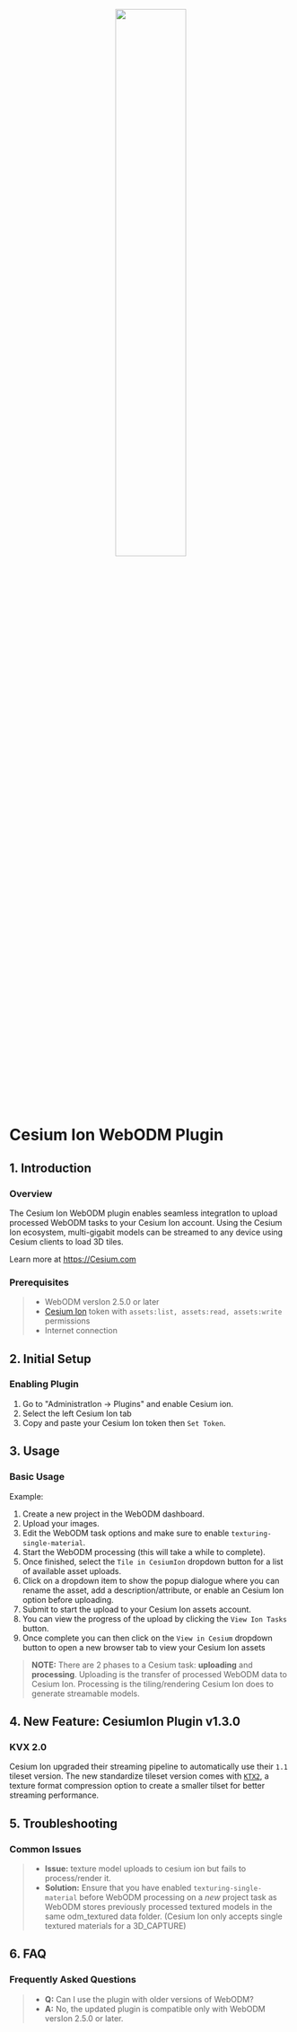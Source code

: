 <p align="center">
  <img src="https://github.com/AnalyticalGraphicsInc/Cesium/wiki/logos/Cesium_Logo_Color.jpg" width="50%" />
</p>

# Cesium Ion WebODM Plugin

## 1. Introduction

### Overview
The Cesium Ion WebODM plugin enables seamless integratIon to upload processed WebODM tasks to your Cesium Ion account.
Using the Cesium Ion ecosystem, multi-gigabit models can be streamed to any device using Cesium clients to load 3D tiles.

Learn more at https://Cesium.com

### Prerequisites
> - WebODM versIon 2.5.0 or later
> - [Cesium Ion](https://Cesium.com/ion/tokens) token with `assets:list, assets:read, assets:write` permissions 
> - Internet connection

## 2. Initial Setup

### Enabling Plugin
1. Go to "AdministratIon -> Plugins" and enable Cesium ion.
2. Select the left Cesium Ion tab 
3. Copy and paste your Cesium Ion token then `Set Token`.

## 3. Usage

### Basic Usage

Example:
1. Create a new project in the WebODM dashboard.
2. Upload your images.
3. Edit the WebODM task options and make sure to enable `texturing-single-material`.
4. Start the WebODM processing (this will take a while to complete).
3. Once finished, select the `Tile in CesiumIon` dropdown button for a list of available asset uploads.
4. Click on a dropdown item to show the popup dialogue where you can rename the asset, add a description/attribute, or enable an Cesium Ion option before uploading.
5. Submit to start the upload to your Cesium Ion assets account.
6. You can view the progress of the upload by clicking the `View Ion Tasks` button. 
7. Once complete you can then click on the `View in Cesium` dropdown button to open a new browser tab to view your Cesium Ion assets 

> **NOTE:** There are 2 phases to a Cesium task: **uploading** and **processing**. Uploading is the transfer of processed WebODM data to Cesium Ion. Processing is the tiling/rendering Cesium Ion does to generate streamable models.

## 4. New Feature: CesiumIon Plugin v1.3.0

### KVX 2.0
Cesium Ion upgraded their streaming pipeline to automatically use their `1.1` tileset version. The new standardize tileset version comes with [`KTX2`](https://www.khronos.org/ktx/), a texture format compression option to create a smaller tilset for better streaming performance. 

## 5. Troubleshooting

### Common Issues

> - **Issue:** texture model uploads to cesium ion but fails to process/render it.
> - **Solution:** Ensure that you have enabled `texturing-single-material` before WebODM processing on a *new* project task as WebODM stores previously processed textured models in the same odm_textured data folder. (Cesium Ion only accepts single textured materials for a 3D_CAPTURE)

## 6. FAQ

### Frequently Asked Questions

> - **Q:** Can I use the plugin with older versions of WebODM?
> - **A:** No, the updated plugin is compatible only with WebODM versIon 2.5.0 or later.
